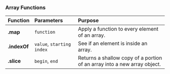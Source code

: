 ### Array Functions
| Function       | Parameters                    | Purpose                                                                     |
| :------------- |:------------------------------| :---------------------------------------------------------------------------|
| **.map**       | `function`                    | Apply a function to every element of an array.                              |
| **.indexOf**   | `value`, `starting index`     | See if an element is inside an array.                                       |
| **.slice**     | `begin`, `end`                | Returns a shallow copy of a portion of an array into a new array object.    |
